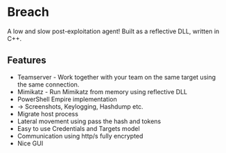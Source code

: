 # Breach
A low and slow post-exploitation agent! Built as a reflective DLL, written in C++. 


## Features
* Teamserver - Work together with your team on the same target using the same connection.
* Mimikatz   - Run Mimikatz from memory using reflective DLL
* PowerShell Empire implementation
* -> Screenshots, Keylogging, Hashdump etc.
* Migrate host process
* Lateral movement using pass the hash and tokens
* Easy to use Credentials and Targets model
* Communication using http/s fully encrypted
* Nice GUI
